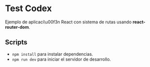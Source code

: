 # Test Codex

Ejemplo de aplicaci\u00f3n React con sistema de rutas usando **react-router-dom**.

## Scripts

- `npm install` para instalar dependencias.
- `npm run dev` para iniciar el servidor de desarrollo.
